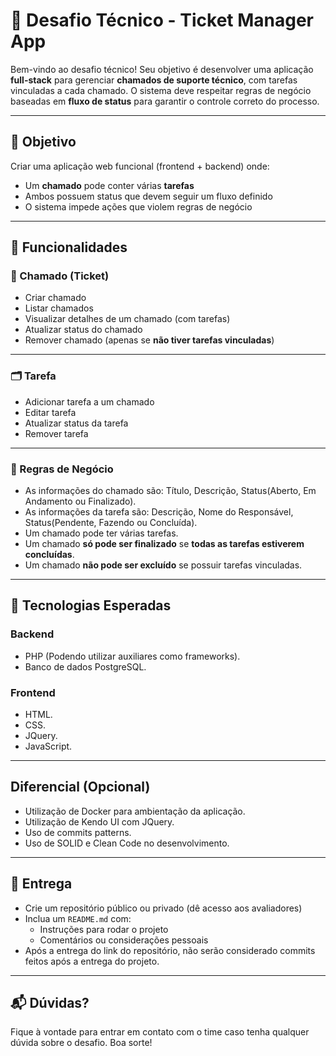 # 💼 Desafio Técnico - Ticket Manager App

Bem-vindo ao desafio técnico! Seu objetivo é desenvolver uma aplicação **full-stack** para gerenciar **chamados de suporte técnico**, com tarefas vinculadas a cada chamado. O sistema deve respeitar regras de negócio baseadas em **fluxo de status** para garantir o controle correto do processo.

---

## 🎯 Objetivo

Criar uma aplicação web funcional (frontend + backend) onde:

- Um **chamado** pode conter várias **tarefas**
- Ambos possuem status que devem seguir um fluxo definido
- O sistema impede ações que violem regras de negócio

---

## 🧱 Funcionalidades

### 📁 Chamado (Ticket)
- Criar chamado
- Listar chamados
- Visualizar detalhes de um chamado (com tarefas)
- Atualizar status do chamado
- Remover chamado (apenas se **não tiver tarefas vinculadas**)

---

### 🗂️ Tarefa
- Adicionar tarefa a um chamado
- Editar tarefa
- Atualizar status da tarefa
- Remover tarefa

---

### 🧠 Regras de Negócio

- As informações do chamado são: Título, Descrição, Status(Aberto, Em Andamento ou Finalizado).
- As informações da tarefa são: Descrição, Nome do Responsável, Status(Pendente, Fazendo ou Concluída).
- Um chamado pode ter várias tarefas.
- Um chamado **só pode ser finalizado** se **todas as tarefas estiverem concluídas**.
- Um chamado **não pode ser excluído** se possuir tarefas vinculadas.

---

## 🧰 Tecnologias Esperadas

### Backend
- PHP (Podendo utilizar auxiliares como frameworks).
- Banco de dados PostgreSQL.

### Frontend
- HTML.
- CSS.
- JQuery.
- JavaScript.

---

## Diferencial (Opcional)

- Utilização de Docker para ambientação da aplicação.
- Utilização de Kendo UI com JQuery.
- Uso de commits patterns.
- Uso de SOLID e Clean Code no desenvolvimento.

---
## 📝 Entrega

- Crie um repositório público ou privado (dê acesso aos avaliadores)
- Inclua um `README.md` com:
  - Instruções para rodar o projeto
  - Comentários ou considerações pessoais
- Após a entrega do link do repositório, não serão considerado commits feitos após a entrega do projeto.
---

## 📬 Dúvidas?

Fique à vontade para entrar em contato com o time caso tenha qualquer dúvida sobre o desafio. Boa sorte!

